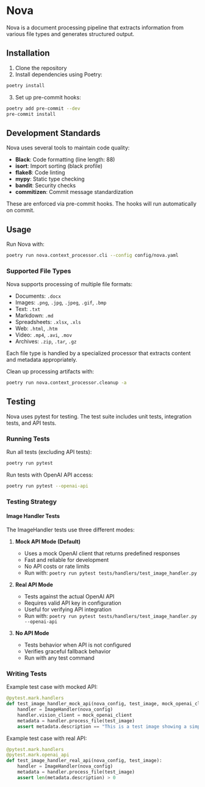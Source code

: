# Nova

Nova is a document processing pipeline that extracts information from various file types and generates structured output.

## Installation

1. Clone the repository
2. Install dependencies using Poetry:
```bash
poetry install
```

3. Set up pre-commit hooks:
```bash
poetry add pre-commit --dev
pre-commit install
```

## Development Standards

Nova uses several tools to maintain code quality:

- **Black**: Code formatting (line length: 88)
- **isort**: Import sorting (black profile)
- **flake8**: Code linting
- **mypy**: Static type checking
- **bandit**: Security checks
- **commitizen**: Commit message standardization

These are enforced via pre-commit hooks. The hooks will run automatically on commit.

## Usage

Run Nova with:
```bash
poetry run nova.context_processor.cli --config config/nova.yaml
```

### Supported File Types

Nova supports processing of multiple file formats:

- Documents: `.docx`
- Images: `.png`, `.jpg`, `.jpeg`, `.gif`, `.bmp`
- Text: `.txt`
- Markdown: `.md`
- Spreadsheets: `.xlsx`, `.xls`
- Web: `.html`, `.htm`
- Video: `.mp4`, `.avi`, `.mov`
- Archives: `.zip`, `.tar`, `.gz`

Each file type is handled by a specialized processor that extracts content and metadata appropriately.

Clean up processing artifacts with:
```bash
poetry run nova.context_processor.cleanup -a
```

## Testing

Nova uses pytest for testing. The test suite includes unit tests, integration tests, and API tests.

### Running Tests

Run all tests (excluding API tests):
```bash
poetry run pytest
```

Run tests with OpenAI API access:
```bash
poetry run pytest --openai-api
```

### Testing Strategy

#### Image Handler Tests

The ImageHandler tests use three different modes:

1. **Mock API Mode (Default)**
   - Uses a mock OpenAI client that returns predefined responses
   - Fast and reliable for development
   - No API costs or rate limits
   - Run with: `poetry run pytest tests/handlers/test_image_handler.py`

2. **Real API Mode**
   - Tests against the actual OpenAI API
   - Requires valid API key in configuration
   - Useful for verifying API integration
   - Run with: `poetry run pytest tests/handlers/test_image_handler.py --openai-api`

3. **No API Mode**
   - Tests behavior when API is not configured
   - Verifies graceful fallback behavior
   - Run with any test command

### Writing Tests

Example test case with mocked API:
```python
@pytest.mark.handlers
def test_image_handler_mock_api(nova_config, test_image, mock_openai_client):
    handler = ImageHandler(nova_config)
    handler.vision_client = mock_openai_client
    metadata = handler.process_file(test_image)
    assert metadata.description == "This is a test image showing a simple geometric pattern."
```

Example test case with real API:
```python
@pytest.mark.handlers
@pytest.mark.openai_api
def test_image_handler_real_api(nova_config, test_image):
    handler = ImageHandler(nova_config)
    metadata = handler.process_file(test_image)
    assert len(metadata.description) > 0
```



